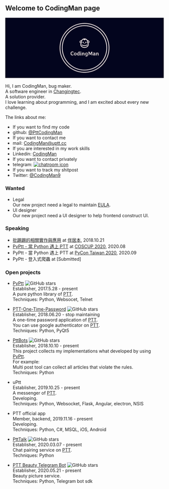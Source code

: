 ## Welcome to CodingMan page

![](https://raw.githubusercontent.com/PttCodingMan/PttCodingMan.github.io/master/logo/facebook_cover_photo_2.png)

Hi, I am CodingMan, bug maker.  
A software engineer in [Changingtec](https://www.changingtec.com/).  
A solution provider.  
I love learning about programming, and I am excited about every new challenge.  

The links about me:  
* If you want to find my code  
* github: [@PttCodingMan](https://github.com/PttCodingMan)  
* If you want to contact me  
* mail: [CodingMan@uptt.cc](mailto:CodingMan@uptt.cc)  
* If you are interested in my work skills  
* Linkedin: [CodingMan](https://www.linkedin.com/in/codingman/)  
* If you want to contact privately  
* telegram: [![chatroom icon](https://patrolavia.github.io/telegram-badge/chat.png)](https://t.me/PttCodingMan)  
* If you want to track my shitpost  
* Twitter: [@CodingMan9](https://twitter.com/intent/user?screen_name=CodingMan9)

### Wanted
* Legal  
    Our new project need a legal to maintain [EULA](https://zh.wikipedia.org/wiki/%E6%9C%80%E7%BB%88%E7%94%A8%E6%88%B7%E8%AE%B8%E5%8F%AF%E5%8D%8F%E8%AE%AE).
* UI designer  
    Our new project need a UI designer to help frontend construct UI.

### Speaking
* [批踢踢的相關實作與應用](https://docs.google.com/presentation/d/1aTfchLP8VzYhIBGCciC12mR-YtHqMB3a2OIOi8aFNeY/edit?usp=sharing) at [伴居本](https://chenshane911.myportfolio.com/node-website), 2018.10.21
* [PyPtt - 當 Python 遇上 PTT](https://docs.google.com/presentation/d/1Uw76Lb9D3RqVS3Re5PWNBrgiO5SJOk8KqhPE3GvPjCs/edit?usp=sharing) at [COSCUP 2020](https://coscup.org/2020/), 2020.08
* PyPtt - 當 Python 遇上 PTT at [PyCon Taiwan 2020](https://tw.pycon.org/2020), 2020.09
* PyPtt - 登入式爬蟲 at [Submitted]

### Open projects

* [PyPtt](https://github.com/PttCodingMan/PyPtt) ![GitHub stars](https://img.shields.io/github/stars/PttCodingMan/PyPtt?style=social)  
    Establisher, 2017.5.28 - present  
    A pure python library of [PTT](https://zh.wikipedia.org/wiki/%E6%89%B9%E8%B8%A2%E8%B8%A2).  
    Techniques: Python, Websocet, Telnet
    
* [PTT-One-Time-Password](https://github.com/PttCodingMan/PTT-One-Time-Password) ![GitHub stars](https://img.shields.io/github/stars/PttCodingMan/PTT-One-Time-Password?style=social)  
    Establisher, 2018.06.20 - stop maintaining    
    A one-time password application of [PTT](https://zh.wikipedia.org/wiki/%E6%89%B9%E8%B8%A2%E8%B8%A2).  
    You can use google authenticator on [PTT](https://zh.wikipedia.org/wiki/%E6%89%B9%E8%B8%A2%E8%B8%A2).  
    Techniques: Python, PyQt5
    
* [PttBots](https://github.com/PttCodingMan/PTTBots) ![GitHub stars](https://img.shields.io/github/stars/PttCodingMan/PTTBots?style=social)  
    Establisher, 2018.10.10 - present  
    This project collects my implementations what developed by using [PyPtt](https://github.com/PttCodingMan/PyPtt).  
    For example:  
    Multi post tool can collect all articles that violate the rules.  
    Techniques: Python
 
* uPtt  
    Establisher, 2019.10.25 - present  
    A messenger of [PTT](https://zh.wikipedia.org/wiki/%E6%89%B9%E8%B8%A2%E8%B8%A2).  
    Developing.  
    Techniques: Python, Websocket, Flask, Angular, electron, NSIS
    
* PTT official app  
    Member, backend, 2019.11.16 - present  
    Developing.  
    Techniques: Python, C#, MSQL, iOS, Android
    
* [PttTalk](https://github.com/PttCodingMan/PttTalk) ![GitHub stars](https://img.shields.io/github/stars/PttCodingMan/PttTalk?style=social)  
    Establisher, 2020.03.07 - present  
    Chat pairing service on [PTT](https://zh.wikipedia.org/wiki/%E6%89%B9%E8%B8%A2%E8%B8%A2).  
    Techniques: Python
    
* [PTT Beauty Telegram Bot](https://github.com/PttCodingMan/telegram_beauty_bot) ![GitHub stars](https://img.shields.io/github/stars/PttCodingMan/telegram_beauty_bot?style=social)  
    Establisher, 2020.05.21 - present  
    Beauty picture service.  
    Techniques: Python, Telegram bot sdk
